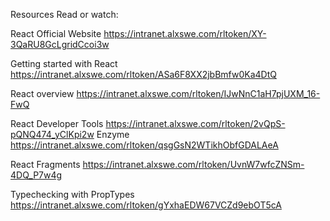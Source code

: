 Resources
Read or watch:

React Official Website
https://intranet.alxswe.com/rltoken/XY-3QaRU8GcLgridCcoi3w

Getting started with React
https://intranet.alxswe.com/rltoken/ASa6F8XX2jbBmfw0Ka4DtQ

React overview
https://intranet.alxswe.com/rltoken/IJwNnC1aH7pjUXM_16-FwQ

React Developer Tools
https://intranet.alxswe.com/rltoken/2vQpS-pQNQ474_yClKpi2w
Enzyme
https://intranet.alxswe.com/rltoken/qsgGsN2WTikhObfGDALAeA

React Fragments
https://intranet.alxswe.com/rltoken/UvnW7wfcZNSm-4DQ_P7w4g

Typechecking with PropTypes
https://intranet.alxswe.com/rltoken/gYxhaEDW67VCZd9ebOT5cA

